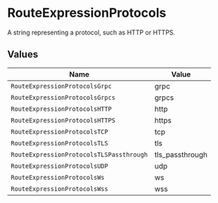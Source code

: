 # RouteExpressionProtocols

A string representing a protocol, such as HTTP or HTTPS.


## Values

| Name                                     | Value                                    |
| ---------------------------------------- | ---------------------------------------- |
| `RouteExpressionProtocolsGrpc`           | grpc                                     |
| `RouteExpressionProtocolsGrpcs`          | grpcs                                    |
| `RouteExpressionProtocolsHTTP`           | http                                     |
| `RouteExpressionProtocolsHTTPS`          | https                                    |
| `RouteExpressionProtocolsTCP`            | tcp                                      |
| `RouteExpressionProtocolsTLS`            | tls                                      |
| `RouteExpressionProtocolsTLSPassthrough` | tls_passthrough                          |
| `RouteExpressionProtocolsUDP`            | udp                                      |
| `RouteExpressionProtocolsWs`             | ws                                       |
| `RouteExpressionProtocolsWss`            | wss                                      |
